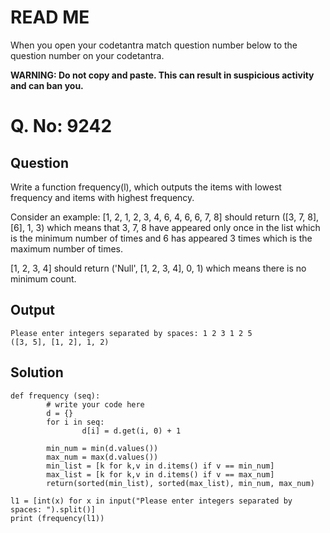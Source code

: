 # READ ME
When you open your codetantra match question number below to the question number on your codetantra.

**WARNING: Do not copy and paste. This can result in suspicious activity and can ban you.**

# Q. No: 9242

## Question
Write a function frequency(l), which outputs the items with lowest frequency and items with highest frequency.

Consider an example: [1, 2, 1, 2, 3, 4, 6, 4, 6, 6, 7, 8] should return ([3, 7, 8], [6], 1, 3) which means that 3, 7, 8 have appeared only once in the list which is the minimum number of times and 6 has appeared 3 times which is the maximum number of times.

[1, 2, 3, 4] should return ('Null', [1, 2, 3, 4], 0, 1) which means there is no minimum count.

## Output
```
Please enter integers separated by spaces: 1 2 3 1 2 5
([3, 5], [1, 2], 1, 2)
```

## Solution
```
def frequency (seq):
        # write your code here
        d = {}
        for i in seq:
                d[i] = d.get(i, 0) + 1

        min_num = min(d.values())
        max_num = max(d.values())
        min_list = [k for k,v in d.items() if v == min_num]
        max_list = [k for k,v in d.items() if v == max_num]
        return(sorted(min_list), sorted(max_list), min_num, max_num)

l1 = [int(x) for x in input("Please enter integers separated by spaces: ").split()]
print (frequency(l1))
```